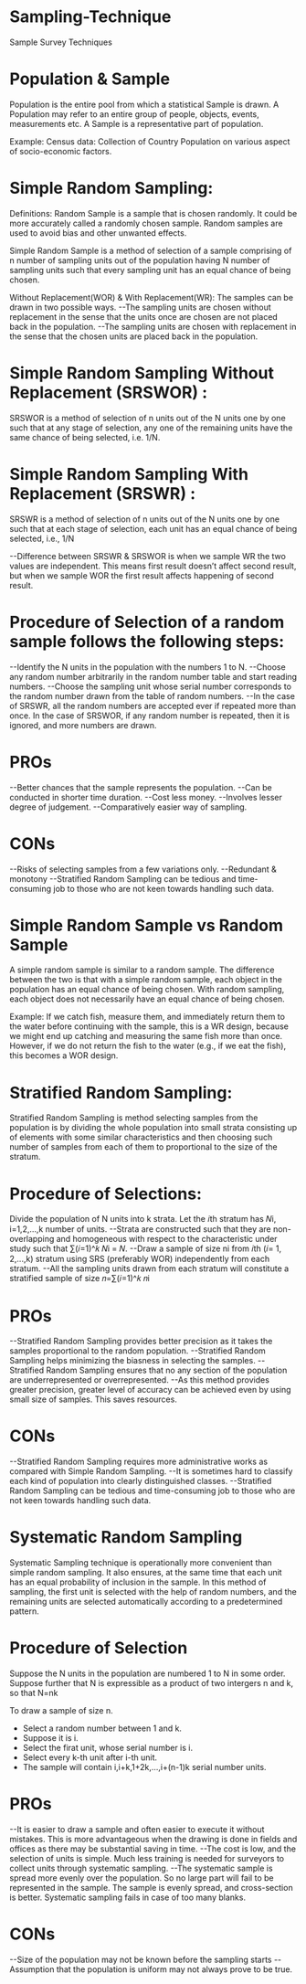 # Sampling-Technique
Sample Survey Techniques 

# Population & Sample
Population is the entire pool from which a statistical Sample is drawn. 
A Population may refer to an entire group of people, objects, events, measurements etc. 
A Sample is a representative part of population.

Example: 
Census data: Collection of Country Population on various aspect of socio-economic factors. 

# Simple Random Sampling:
Definitions:
Random Sample is a sample that is chosen randomly. It could be more accurately called a randomly chosen sample. Random samples are used to avoid bias and other unwanted effects.

Simple Random Sample is a method of selection of a sample comprising of n number of sampling units out of the population having N number of sampling units such that every sampling unit has an equal chance of being chosen. 

Without Replacement(WOR) & With Replacement(WR):
The samples can be drawn in two possible ways. 
--The sampling units are chosen without replacement in the sense that the units once are chosen are not placed back in the population. 
--The sampling units are chosen with replacement in the sense that the chosen units are placed back in the population.

# Simple Random Sampling Without Replacement (SRSWOR) : 
SRSWOR is a method of selection of n units out of the N units one by one such that at any stage of selection, any one of the remaining units have the same chance of being selected, i.e. 1/N.
# Simple Random Sampling With Replacement (SRSWR) :
SRSWR is a method of selection of n units out of the N units one by one such that at each stage of selection, each unit has an equal chance of being selected, i.e., 1/N 

--Difference between SRSWR & SRSWOR is when we sample WR the two values are independent. This means first result doesn’t affect second result, but when we sample WOR the first result affects happening of second result.

# Procedure of Selection of a random sample follows the following steps: 
--Identify the N units in the population with the numbers 1 to N. 
--Choose any random number arbitrarily in the random number table and start reading numbers. 
--Choose the sampling unit whose serial number corresponds to the random number drawn from the table of random numbers. 
--In the case of SRSWR, all the random numbers are accepted ever if repeated more than once. In the case of SRSWOR, if any random number is repeated, then it is ignored, and more numbers are drawn.

# PROs
--Better chances that the sample represents the population.
--Can be conducted in shorter time duration.
--Cost less money.
--Involves lesser degree of judgement.
--Comparatively easier way of sampling.

# CONs
--Risks of selecting samples from a few variations only.
--Redundant & monotony
--Stratified Random Sampling can be tedious and time-consuming job to those who are not keen towards handling such data.

# Simple Random Sample vs Random Sample
A simple random sample is similar to a random sample. The difference between the two is that with a simple random sample, each object in the population has an equal chance of being chosen. With random sampling, each object does not necessarily have an equal chance of being chosen. 

Example: If we catch fish, measure them, and immediately return them to the water before continuing with the sample, this is a WR design, because we might end up catching and measuring the same fish more than once. However, if we do not return the fish to the water (e.g., if we eat the fish), this becomes a WOR design.

# Stratified Random Sampling:
Stratified Random Sampling is method selecting samples from the population is by dividing the whole population into small strata consisting up of elements with some similar characteristics and then choosing such number of samples from each of them to proportional to the size of the stratum.

# Procedure of Selections:
Divide the population of N units into k strata. Let the 𝑖th stratum has 𝑁i, i=1,2,...,k number of units. 
--Strata are constructed such that they are non-overlapping and homogeneous with respect to the characteristic under study such that  ∑(𝑖=1)^𝑘 𝑁i = 𝑁.
--Draw a sample of size ni  from 𝑖th (𝑖= 1, 2,...,k) stratum using SRS (preferably WOR) independently from each stratum. 
--All the sampling units drawn from each stratum will constitute a stratified sample of size 
𝑛=∑(𝑖=1)^𝑘 𝑛i 

# PROs
--Stratified Random Sampling provides better precision as it takes the samples proportional to the random population.
--Stratified Random Sampling helps minimizing the biasness in selecting the samples.
--Stratified Random Sampling ensures that no any section of the population are underrepresented or overrepresented.
--As this method provides greater precision, greater level of accuracy can be achieved even by using small size of samples. This saves resources.

# CONs
--Stratified Random Sampling requires more administrative works as compared with Simple Random Sampling.
--It is sometimes hard to classify each kind of population into clearly distinguished classes.
--Stratified Random Sampling can be tedious and time-consuming job to those who are not keen towards handling such data.

# Systematic Random Sampling
Systematic Sampling technique is operationally more convenient than simple random sampling. It also ensures, at the same time that each unit has an equal probability of inclusion in the sample. In this method of sampling, the first unit is selected with the help of random numbers, and the remaining units are selected automatically according to a predetermined pattern.

# Procedure of Selection
Suppose the N units in the population are numbered 1 to N in some order. Suppose further that N is expressible as a product of two intergers n and k, so that N=nk

To draw a sample of size n.
- Select a random number between 1 and k.
- Suppose it is i.
- Select the firat unit, whose serial number is i.
- Select every k-th unit after i-th unit.
- The sample will contain i,i+k,1+2k,...,i+(n-1)k serial number units.

# PROs
--It is easier to draw a sample and often easier to execute it without mistakes. This is more advantageous when the drawing is done in fields and offices as there may be substantial saving in time. 
--The cost is low, and the selection of units is simple. Much less training is needed for surveyors to collect units through systematic sampling.
--The systematic sample is spread more evenly over the population. So no large part will fail to be represented in the sample. The sample is evenly spread, and cross-section is better. Systematic sampling fails in case of too many blanks. 

# CONs
--Size of the population may not be known before the sampling starts
--Assumption that the population is uniform may not always prove to be true.


